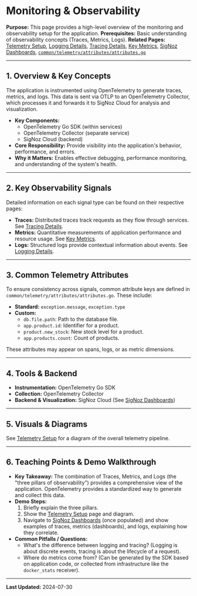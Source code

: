 # Monitoring & Observability

**Purpose:** This page provides a high-level overview of the monitoring and observability setup for the application.
**Prerequisites:** Basic understanding of observability concepts (Traces, Metrics, Logs).
**Related Pages:** [Telemetry Setup](./Telemetry_Setup.md), [Logging Details](./Logging_Details.md), [Tracing Details](./Tracing_Details.md), [Key Metrics](./Key_Metrics.md), [SigNoz Dashboards](./SigNoz_Dashboards.md), [`common/telemetry/attributes/attributes.go`](../../common/telemetry/attributes/attributes.go)

---

## 1. Overview & Key Concepts

The application is instrumented using OpenTelemetry to generate traces, metrics, and logs. This data is sent via OTLP to an OpenTelemetry Collector, which processes it and forwards it to SigNoz Cloud for analysis and visualization.

*   **Key Components:**
    *   OpenTelemetry Go SDK (within services)
    *   OpenTelemetry Collector (separate service)
    *   SigNoz Cloud (backend)
*   **Core Responsibility:** Provide visibility into the application's behavior, performance, and errors.
*   **Why it Matters:** Enables effective debugging, performance monitoring, and understanding of the system's health.

---

## 2. Key Observability Signals

Detailed information on each signal type can be found on their respective pages:

*   **Traces:** Distributed traces track requests as they flow through services. See [Tracing Details](./Tracing_Details.md).
*   **Metrics:** Quantitative measurements of application performance and resource usage. See [Key Metrics](./Key_Metrics.md).
*   **Logs:** Structured logs provide contextual information about events. See [Logging Details](./Logging_Details.md).

---

## 3. Common Telemetry Attributes

To ensure consistency across signals, common attribute keys are defined in `common/telemetry/attributes/attributes.go`. These include:

*   **Standard:** `exception.message`, `exception.type`
*   **Custom:**
    *   `db.file.path`: Path to the database file.
    *   `app.product.id`: Identifier for a product.
    *   `product.new_stock`: New stock level for a product.
    *   `app.products.count`: Count of products.

These attributes may appear on spans, logs, or as metric dimensions.

---

## 4. Tools & Backend

*   **Instrumentation:** OpenTelemetry Go SDK
*   **Collection:** OpenTelemetry Collector
*   **Backend & Visualization:** SigNoz Cloud (See [SigNoz Dashboards](./SigNoz_Dashboards.md))

---

## 5. Visuals & Diagrams

See [Telemetry Setup](./Telemetry_Setup.md) for a diagram of the overall telemetry pipeline.

---

## 6. Teaching Points & Demo Walkthrough

*   **Key Takeaway:** The combination of Traces, Metrics, and Logs (the "three pillars of observability") provides a comprehensive view of the application. OpenTelemetry provides a standardized way to generate and collect this data.
*   **Demo Steps:**
    1.  Briefly explain the three pillars.
    2.  Show the [Telemetry Setup](./Telemetry_Setup.md) page and diagram.
    3.  Navigate to [SigNoz Dashboards](./SigNoz_Dashboards.md) (once populated) and show examples of traces, metrics (dashboards), and logs, explaining how they correlate.
*   **Common Pitfalls / Questions:**
    *   What's the difference between logging and tracing? (Logging is about discrete events, tracing is about the lifecycle of a request).
    *   Where do metrics come from? (Can be generated by the SDK based on application code, or collected from infrastructure like the `docker_stats` receiver).

---

**Last Updated:** 2024-07-30
